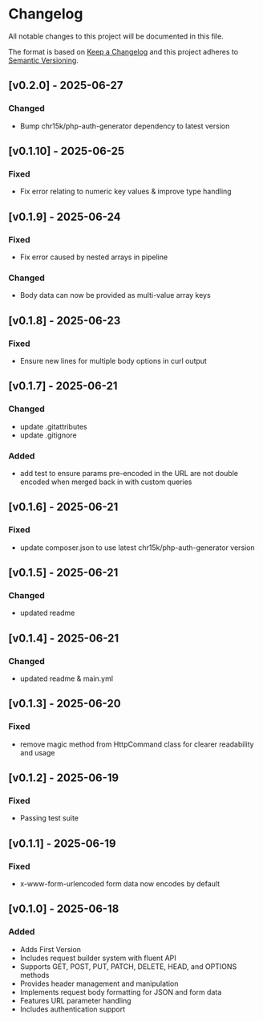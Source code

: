 # Changelog
All notable changes to this project will be documented in this file.

The format is based on [Keep a Changelog](http://keepachangelog.com/)
and this project adheres to [Semantic Versioning](http://semver.org/).

## [v0.2.0] - 2025-06-27
### Changed
- Bump chr15k/php-auth-generator dependency to latest version

## [v0.1.10] - 2025-06-25
### Fixed
- Fix error relating to numeric key values & improve type handling

## [v0.1.9] - 2025-06-24
### Fixed
- Fix error caused by nested arrays in pipeline

### Changed
- Body data can now be provided as multi-value array keys

## [v0.1.8] - 2025-06-23
### Fixed
- Ensure new lines for multiple body options in curl output

## [v0.1.7] - 2025-06-21
### Changed
- update .gitattributes
- update .gitignore

### Added
- add test to ensure params pre-encoded in the URL are not double encoded when merged back in with custom queries

## [v0.1.6] - 2025-06-21
### Fixed
- update composer.json to use latest chr15k/php-auth-generator version

## [v0.1.5] - 2025-06-21
### Changed
- updated readme

## [v0.1.4] - 2025-06-21
### Changed
- updated readme & main.yml

## [v0.1.3] - 2025-06-20
### Fixed
- remove magic method from HttpCommand class for clearer readability and usage

## [v0.1.2] - 2025-06-19
### Fixed
- Passing test suite

## [v0.1.1] - 2025-06-19
### Fixed
- x-www-form-urlencoded form data now encodes by default

## [v0.1.0] - 2025-06-18
### Added
- Adds First Version
- Includes request builder system with fluent API
- Supports GET, POST, PUT, PATCH, DELETE, HEAD, and OPTIONS methods
- Provides header management and manipulation
- Implements request body formatting for JSON and form data
- Features URL parameter handling
- Includes authentication support
